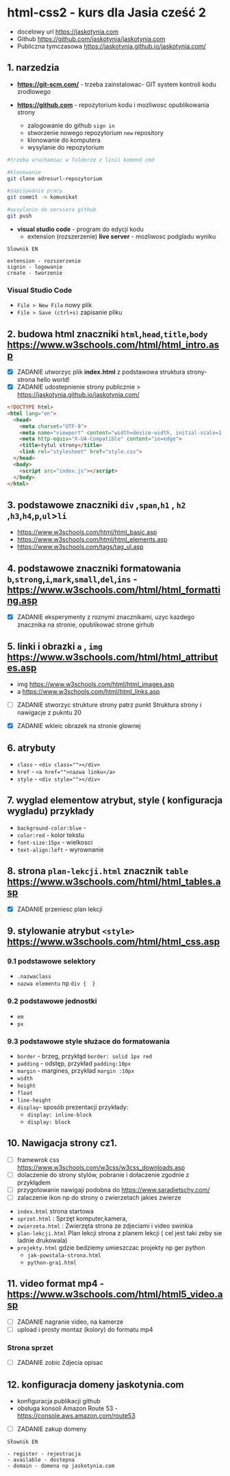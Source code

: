 # html-css2 - kurs dla Jasia cześć 2

- docelowy url  https://jaskotynia.com
- Github https://github.com/jaskotynia/jaskotynia.com
- Publiczna tymczasowa https://jaskotynia.github.io/jaskotynia.com/

## 1. narzedzia  

- **https://git-scm.com/** - trzeba zainstalowac- GIT system kontroli kodu zrodlowego

- **https://github.com** - repozytorium kodu i mozliwosc opublikowania strony

  - zalogowanie do github `sign in`
  - stworzenie nowego repozytorium `new` repository
  - klonowanie do komputera 
  - wysylanie do repozytorium
  
```bash
#trzeba uruchamiac w folderze z linii komend cmd 

#klonowanie
git clone adresurl-repozytorium

#zapisywanie pracy 
git commit -m komunikat

#wysylanie do serviera github
git push
```

- **visual studio code**  - program do edycji kodu
  - extension (rozszerzenie) **live server** - mozliwosc podgladu wyniku 


```  
Slownik EN

extension - rozszerzenie
signin - logowanie
create - tworzenie
```

### Visual Studio Code

- `File > New File`   nowy plik
- `File > Save (ctrl+s)` zapisanie pliku

## 2. budowa html  znaczniki `html`,`head`,`title`,`body`  https://www.w3schools.com/html/html_intro.asp

- [x] ZADANIE utworzyc plik **index.html**  z podstawowa struktura strony- strona hello world!
- [x] ZADANIE udostepnienie strony publicznie > https://jaskotynia.github.io/jaskotynia.com/

```html
<!DOCTYPE html>
<html lang="en">
  <head>
    <meta charset="UTF-8">
    <meta name="viewport" content="width=device-width, initial-scale=1.0">
    <meta http-equiv="X-UA-Compatible" content="ie=edge">
    <title>tytul strony</title>
    <link rel="stylesheet" href="style.css">
  </head>
  <body>
	<script src="index.js"></script>
  </body>
</html>
```


## 3. podstawowe znaczniki `div` ,`span`,`h1` , `h2` ,`h3`,`h4`,`p`,`ul`>`li`

- https://www.w3schools.com/html/html_basic.asp 
- https://www.w3schools.com/html/html_elements.asp
- https://www.w3schools.com/tags/tag_ul.asp

## 4. podstawowe znaczniki formatowania `b`,`strong`,`i`,`mark`,`small`,`del`,`ins` - https://www.w3schools.com/html/html_formatting.asp

- [x] ZADANIE eksperymenty z roznymi znacznikami, uzyc kazdego znacznika na stronie, opublikować strone girhub


## 5. linki i obrazki  `a`  , `img` https://www.w3schools.com/html/html_attributes.asp 

- img https://www.w3schools.com/html/html_images.asp
- a https://www.w3schools.com/html/html_links.asp
- [ ] ZADANIE stworzyc strukture strony patrz punkt Struktura strony i nawigacje z pukntu 20
- [x] ZADANIE wkleic obrazek na stronie glownej


## 6. atrybuty

- `class` - `<div class=""></div>`
- `href` - `<a href="">nazwa linku</a>`
- `style` - `<div style=""></div>`
## 7. wyglad elementow atrybut, style ( konfiguracja wygladu) przykłady

 - `background-color:blue` - 
 - `color:red` - kolor tekstu 
 - `font-size:15px` - wielkosci
 - `text-align:left` - wyrownanie

## 8. strona `plan-lekcji.html` znacznik `table` https://www.w3schools.com/html/html_tables.asp

- [x] ZADANIE przeniesc plan lekcji 


## 9. stylowanie atrybut `<style>` https://www.w3schools.com/html/html_css.asp

### 9.1 podstawowe selektory 
   - `.nazwaclass`  
   - `nazwa elementu` np `div {  }`  
### 9.2 podstawowe jednostki 
   - `em` 
   - `px` 
### 9.3 podstawowe style służace do formatowania
   - `border` - brzeg, przykłąd `border: solid 1px red`
   - `padding` -  odstęp, przykład `padding:10px`
   - `margin` - margines, przykład `margin :10px`
   - `width`
   - `height`
   - `float`
   - `line-height`
   - `display`- sposób prezentacji przykłady:
     - `display: inline-block`
     - `display: block`




## 10. Nawigacja strony cz1.

- [ ] framewrok css https://www.w3schools.com/w3css/w3css_downloads.asp
- [ ] dolaczenie do strony stylów, pobranie i dołaczenie zgodnie z przykłądem
- [ ] przygotowanie nawigaji  podobna do  https://www.saradietschy.com/
- [ ] zalaczenie ikon  np do strony o zwierzetach jakies zwierze

- `index.html` strona startowa
- `sprzet.html` :  Sprzęt komputer,kamera, 
- `zwierzeta.html` : Zwierzęta strona ze zdjeciami i video swinkia
- `plan-lekcji.html` Plan lekcji strona z planem lekcji ( cel jest taki zeby sie ladnie drukowala)
- `projekty.html`  gdzie bedziemy umieszczac projekty np ger python
  - `jak-powstala-strona.html`
  - `python-gra1.html`


## 11. video format mp4 - https://www.w3schools.com/html/html5_video.asp

- [ ] ZADANIE nagranie video, na kamerze
- [ ] upload i prosty montaz (kolory) do formatu mp4

### Strona sprzet

- [ ] ZADANIE zobic Zdjecia opisac

## 12. konfiguracja domeny jaskotynia.com

- konfiguracja publikacji github
- obsługa konsoli Amazon Route 53 - https://console.aws.amazon.com/route53
- [ ] ZADANIE zakup domeny

```
Słownik EN

- register - rejestracja
- available - dostepna
- domain - domena np jaskotynia.com
```



